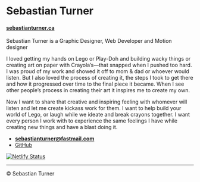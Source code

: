 # Sebastian Turner

#### [sebastianturner.ca](http://sebastianturner.ca/)

Sebastian Turner is a Graphic Designer, Web Developer and Motion designer

I loved getting my hands on Lego or Play-Doh and building wacky things or creating art on paper with Crayola’s—that snapped when I pushed too hard. I was proud of my work and showed it off to mom & dad or whoever would listen. But I also loved the process of creating it, the steps I took to get there and how it progressed over time to the final piece it became. When I see other people’s process in creating their art it inspires me to create my own.

Now I want to share that creative and inspiring feeling with whomever will listen and let me create kickass work for them. I want to help build your world of Lego, or laugh while we ideate and break crayons together. I want every person I work with to experience the same feelings I have while creating new things and have a blast doing it.

- **[sebastianturner@fastmail.com](mailto:sebastianturner@fastmail.com)**
- [GitHub](https://github.com/Sebby-T)

[![Netlify Status](https://api.netlify.com/api/v1/badges/86c29cb6-3e63-44a3-8946-8a394c2cc619/deploy-status)](https://app.netlify.com/sites/sharp-jackson-f92084/deploys)

---

© Sebastian Turner
